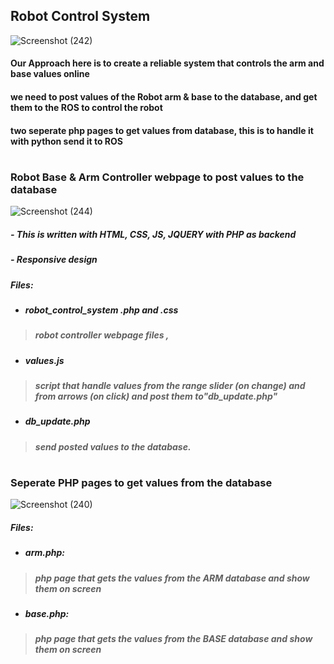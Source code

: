 

## Robot Control System

![Screenshot (242)](https://user-images.githubusercontent.com/49666154/127552022-a7a383e0-55fc-42e8-9fbe-d1256fb86eae.png)
#### Our Approach here is to create a reliable system that controls the arm and base values online
#### we need to post values of the Robot arm & base to the database, and get them to the ROS to control the robot
#### two seperate php pages to get values from database, this is to handle it with python send it to ROS
#
### Robot Base & Arm Controller webpage to post values to the database
![Screenshot (244)](https://user-images.githubusercontent.com/49666154/127553159-d3c10e3f-675d-4df0-9afb-0a18aca20492.png)
##### -  This is written with HTML, CSS, JS, JQUERY with PHP as backend
##### -  Responsive design

##### Files:
- ##### robot_control_system .php and .css
> #####  robot controller webpage files , 
- ##### values.js 
> ##### script that handle values from the range slider (on change) and from arrows (on click) and post them to"db_update.php"
- ##### db_update.php
> ##### send posted values to the database.

#
###  Seperate PHP pages to get values from the database

![Screenshot (240)](https://user-images.githubusercontent.com/49666154/127550842-86f9a1e2-d05e-441b-ab19-99111059408d.png)
##### Files:
- ##### arm.php:
> ##### php page that gets the values from the ARM database and show them on screen 
- ##### base.php:
> ##### php page that gets the values from the BASE database and show them on screen 
#
